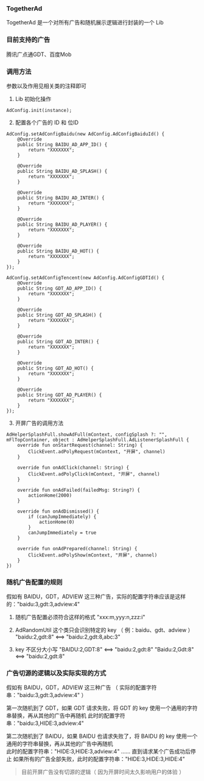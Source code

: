 ### TogetherAd
TogetherAd 是一个对所有广告和随机展示逻辑进行封装的一个 Lib

### 目前支持的广告
腾讯广点通GDT、百度Mob

### 调用方法
参数以及作用见相关类的注释即可

1. Lib 初始化操作
```
AdConfig.init(instance);
```

2. 配置各个广告的 ID 和 位ID
```
AdConfig.setAdConfigBaidu(new AdConfig.AdConfigBaiduId() {
    @Override
    public String BAIDU_AD_APP_ID() {
        return "XXXXXXX";
    }

    @Override
    public String BAIDU_AD_SPLASH() {
        return "XXXXXXX";
    }

    @Override
    public String BAIDU_AD_INTER() {
        return "XXXXXXX";
    }

    @Override
    public String BAIDU_AD_PLAYER() {
        return "XXXXXXX";
    }

    @Override
    public String BAIDU_AD_HOT() {
        return "XXXXXXX";
    }
});

AdConfig.setAdConfigTencent(new AdConfig.AdConfigGDTId() {
    @Override
    public String GDT_AD_APP_ID() {
        return "XXXXXXX";
    }

    @Override
    public String GDT_AD_SPLASH() {
        return "XXXXXXX";
    }

    @Override
    public String GDT_AD_INTER() {
        return "XXXXXXX";
    }

    @Override
    public String GDT_AD_HOT() {
        return "XXXXXXX";
    }

    @Override
    public String GDT_AD_PLAYER() {
        return "XXXXXXX";
    }
});
```

3. 开屏广告的调用方法
```
AdHelperSplashFull.showAdFull(mContext, configSplash ?: "", mFlTopContainer, object : AdHelperSplashFull.AdListenerSplashFull {
    override fun onStartRequest(channel: String) {
        ClickEvent.adPolyRequest(mContext, "开屏", channel)
    }

    override fun onAdClick(channel: String) {
        ClickEvent.adPolyClick(mContext, "开屏", channel)
    }

    override fun onAdFailed(failedMsg: String?) {
        actionHome(2000)
    }

    override fun onAdDismissed() {
        if (canJumpImmediately) {
            actionHome(0)
        }
        canJumpImmediately = true
    }

    override fun onAdPrepared(channel: String) {
        ClickEvent.adPolyShow(mContext, "开屏", channel)
    }
})
```

### 随机广告配置的规则
假如有 BAIDU，GDT，ADVIEW 这三种广告，实际的配置字符串应该是这样的："baidu:3,gdt:3,adview:4" 

1. 随机广告配置必须符合这样的格式
"xxx:m,yyy:n,zzz:i"

2. AdRandomUtil 这个类只会识别特定的 key （ 例：baidu、gdt、adview ）
"baidu:2,gdt:8" <==>  "baidu:2,gdt:8,abc:3"

3. key 不区分大小写
"BAIDU:2,GDT:8" <==>  "baidu:2,gdt:8"
"Baidu:2,Gdt:8" <==>  "baidu:2,gdt:8"

### 广告切源的逻辑以及实际实现的方式
假如有 BAIDU，GDT，ADVIEW 这三种广告 （ 实际的配置字符串："baidu:3,gdt:3,adview:4" ） 

第一次随机到了 GDT，如果 GDT 请求失败，将 GDT 的 key 使用一个通用的字符串替换，再从其他的广告中再随机 
此时的配置字符串："baidu:3,HIDE:3,adview:4"

第二次随机到了 BAIDU，如果 BAIDU 也请求失败了，将 BAIDU 的 key 使用一个通用的字符串替换，再从其他的广告中再随机  
此时的配置字符串："HIDE:3,HIDE:3,adview:4"
......
直到请求某个广告成功后停止 
如果所有的广告全部失败，此时的配置字符串："HIDE:3,HIDE:3,HIDE:4"

> 目前开屏广告没有切源的逻辑（ 因为开屏时间太久影响用户的体验 ）
